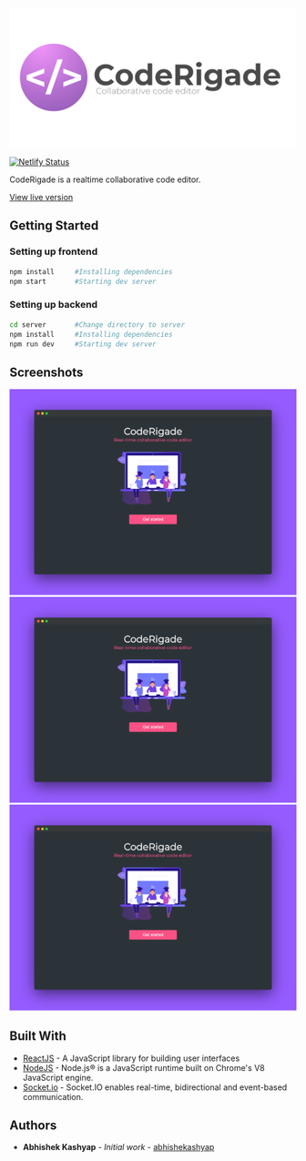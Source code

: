 ![CodeRigade](design/feature-graphic.png "CodeRigade")
<!-- # CodeRigade -->

[![Netlify Status](https://api.netlify.com/api/v1/badges/e023e0c8-0e17-430a-a6b3-75e81948517c/deploy-status)](https://app.netlify.com/sites/coderigade/deploys)

CodeRigade is a realtime collaborative code editor.

[View live version](https://coderigade.netlify.app/)

## Getting Started

### Setting up frontend

```bash
npm install     #Installing dependencies
npm start       #Starting dev server
```

### Setting up backend

```bash
cd server       #Change directory to server
npm install     #Installing dependencies
npm run dev     #Starting dev server
```

## Screenshots

![Home](screenshots/home.png "home")
![Codebox](screenshots/home.png "codebox")
![Notifications](screenshots/home.png "notifications")

## Built With

- [ReactJS](https://reactjs.org/) - A JavaScript library for building user interfaces
- [NodeJS](https://nodejs.org/) - Node.js® is a JavaScript runtime built on Chrome's V8 JavaScript engine.
- [Socket.io](https://socket.io/) - Socket.IO enables real-time, bidirectional and event-based communication.

<!-- ## Contributing

Please read [CONTRIBUTING.md](CONTRIBUTING.md) for details on our code of conduct, and the process for submitting pull requests to us. -->

## Authors

- **Abhishek Kashyap** - _Initial work_ - [abhishekashyap](https://github.com/abhishekashyap)
<!-- 
## License

This project is licensed under the MIT License - see the [LICENSE.md](LICENSE.md) file for details -->